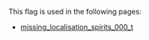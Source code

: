 This flag is used in the following pages:
 - [missing_localisation_spirits_000_t](../events/missing_localisation_spirits_000_t.md)
